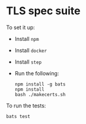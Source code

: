 # TLS spec suite

To set it up:

- Install `npm`
- Install `docker`
- Install `step`
- Run the following:

  ```
  npm install -g bats
  npm install
  bash ./makecerts.sh
  ```

To run the tests:

```
bats test
```


